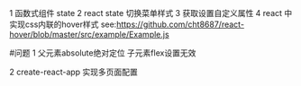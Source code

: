 1 函数式组件 state
2 react state 切换菜单样式
3 获取设置自定义属性
4 react 中实现css内联的hover样式
  see:https://github.com/cht8687/react-hover/blob/master/src/example/Example.js

#问题
1 父元素absolute绝对定位 子元素flex设置无效

2 create-react-app 实现多页面配置
